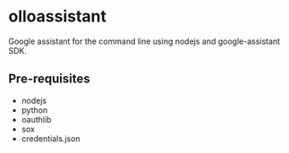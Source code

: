 # olloassistant

Google assistant for the command line using nodejs and google-assistant SDK.

## Pre-requisites

- nodejs
- python 
- oauthlib
- sox
- credentials.json



